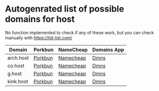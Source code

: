 # Autogenrated list of possible domains for host

No function implemented to check if any of these work, but you can check manually with https://tld-list.com/

| Domain | Porkbun | NameCheap | Domains App |
|---|---|---|---|
| arch.host | [Porkbun](https://porkbun.com/checkout/search?prb=e814663da1&tlds=&idnLanguage=&search=search&q=arch.host) | [Namecheap](https://www.namecheap.com/domains/registration/results/?domain=arch.host) | [Dmns](https://dmns.app/domains?q=arch.host) |
| co.host | [Porkbun](https://porkbun.com/checkout/search?prb=e814663da1&tlds=&idnLanguage=&search=search&q=co.host) | [Namecheap](https://www.namecheap.com/domains/registration/results/?domain=co.host) | [Dmns](https://dmns.app/domains?q=co.host) |
| g.host | [Porkbun](https://porkbun.com/checkout/search?prb=e814663da1&tlds=&idnLanguage=&search=search&q=g.host) | [Namecheap](https://www.namecheap.com/domains/registration/results/?domain=g.host) | [Dmns](https://dmns.app/domains?q=g.host) |
| kink.host | [Porkbun](https://porkbun.com/checkout/search?prb=e814663da1&tlds=&idnLanguage=&search=search&q=kink.host) | [Namecheap](https://www.namecheap.com/domains/registration/results/?domain=kink.host) | [Dmns](https://dmns.app/domains?q=kink.host) |
